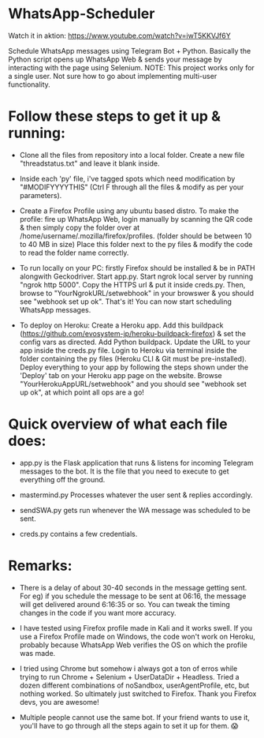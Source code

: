 # WhatsApp-Scheduler

Watch it in aktion: https://www.youtube.com/watch?v=iwT5KKVJf6Y

Schedule WhatsApp messages using Telegram Bot + Python. Basically the Python script opens up WhatsApp Web & sends your message by interacting with the page using Selenium. NOTE: This project works only for a single user. Not sure how to go about implementing multi-user functionality.

# Follow these steps to get it up & running:

- Clone all the files from repository into a local folder. Create a new file "threadstatus.txt" and leave it blank inside.

- Inside each 'py' file, i've tagged spots which need modification by "#MODIFYYYYTHIS" (Ctrl F through all the files & modify as per your parameters).

- Create a Firefox Profile using any ubuntu based distro. To make the profile: fire up WhatsApp Web, login manually by scanning the QR code & then simply copy the folder over at /home/username/.mozilla/firefox/profiles. (folder should be between 10 to 40 MB in size) Place this folder next to the py files & modify the code to read the folder name correctly.

- To run locally on your PC: firstly Firefox should be installed & be in PATH alongwith Geckodriver. Start app.py. Start ngrok local server by running "ngrok http 5000". Copy the HTTPS url & put it inside creds.py. Then, browse to "YourNgrokURL/setwebhook" in your browswer & you should see "webhook set up ok". That's it! You can now start scheduling WhatsApp messages.

- To deploy on Heroku: Create a Heroku app. Add this buildpack (https://github.com/evosystem-jp/heroku-buildpack-firefox) & set the config vars as directed. Add Python buildpack. Update the URL to your app inside the creds.py file. Login to Heroku via terminal inside the folder containing the py files (Heroku CLI & Git must be pre-installed). Deploy everything to your app by following the steps shown under the 'Deploy' tab on your Heroku app page on the website. Browse "YourHerokuAppURL/setwebhook" and you should see "webhook set up ok", at which point all ops are a go!

# Quick overview of what each file does:

- app.py is the Flask application that runs & listens for incoming Telegram messages to the bot. It is the file that you need to execute to get everything off the ground.

- mastermind.py Processes whatever the user sent & replies accordingly.

- sendSWA.py gets run whenever the WA message was scheduled to be sent.

- creds.py contains a few credentials.

# Remarks:

- There is a delay of about 30-40 seconds in the message getting sent. For eg) if you schedule the message to be sent at 06:16, the message will get delivered around 6:16:35 or so. You can tweak the timing changes in the code if you want more accuracy.

- I have tested using Firefox profile made in Kali and it works swell. If you use a Firefox Profile made on Windows, the code won't work on Heroku, probably because WhatsApp Web verifies the OS on which the profile was made.

- I tried using Chrome but somehow i always got a ton of erros while trying to run Chrome + Selenium + UserDataDir + Headless. Tried a dozen different combinations of noSandbox, userAgentProfile, etc, but nothing worked. So ultimately just switched to Firefox. Thank you Firefox devs, you are awesome!

- Multiple people cannot use the same bot. If your friend wants to use it, you'll have to go through all the steps again to set it up for them. 😱


